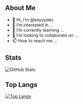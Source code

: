 ## About Me
- 👋 Hi, I’m @keyyydev
- 👀 I’m interested in ...
- 🌱 I’m currently learning ...
- 💞️ I’m looking to collaborate on ...
- 📫 How to reach me ...

<!---
keyyydev/keyyydev is a ✨ special ✨ repository because its `README.md` (this file) appears on your GitHub profile.
You can click the Preview link to take a look at your changes.
--->
## Stats
![GitHub Stats](https://github-readme-stats.vercel.app/api?username=keyydev&theme=chartreuse-dark )
## Top Langs 
[![Top Langs](https://github-readme-stats.vercel.app/api/top-langs/?username=keyyydev&layout=demo)](https://github.com/anuraghazra/github-readme-stats)
